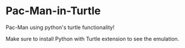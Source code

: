 # Pac-Man-in-Turtle
Pac-Man using python's turtle functionality!

Make sure to install Python with Turtle extension to see the emulation.
